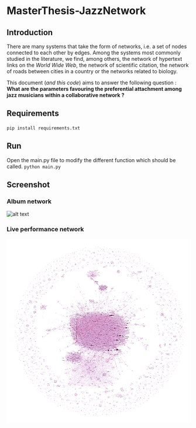 # MasterThesis-JazzNetwork

## Introduction
There are many systems that take the form of networks, i.e. a set of nodes connected to each other by edges.
Among the systems most commonly studied in the literature, we find, among others, the network of hypertext
links on the *World Wide Web*, the network of scientific citation, the network of roads between cities in a country
or the networks related to biology.

This document (*and this code*) aims to answer the following question : **What are the parameters favouring the preferential attachment among jazz
musicians within a collaborative network ?**

## Requirements
`pip install requirements.txt`

## Run
Open the main.py file to modify the different function which should be called.
`python main.py`

## Screenshot
### Album network
![alt text](https://github.com/jbaudru/MasterThesis-JazzNetwork/blob/main/data/pictures/gephi_net_album_6.png?raw=true)

### Live performance network
![alt text](https://github.com/jbaudru/MasterThesis-JazzNetwork/blob/main/data/pictures/gephi_net_montreux.png?raw=true)
